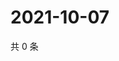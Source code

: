 # 2021-10-07

共 0 条

<!-- BEGIN WEIBO -->
<!-- 最后更新时间 Thu Oct 07 2021 09:52:23 GMT+0800 (China Standard Time) -->

<!-- END WEIBO -->
